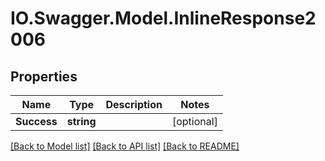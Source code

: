 # IO.Swagger.Model.InlineResponse2006
## Properties

Name | Type | Description | Notes
------------ | ------------- | ------------- | -------------
**Success** | **string** |  | [optional] 

[[Back to Model list]](../README.md#documentation-for-models) [[Back to API list]](../README.md#documentation-for-api-endpoints) [[Back to README]](../README.md)

